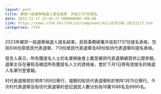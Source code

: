 ```yaml
---
layout: post
title: 鄉郊一般選舉候選人提名結束　共收1737份提名
date: 2022-11-17 22:44:27.000000000 +08:00
link: https://news.rthk.hk/rthk/ch/component/k2/1676100-20221117.htm
categories: rthk
---
```


2023年鄉郊一般選舉候選人提名結束，民政事務總署共收到1737份提名表格，包括936份原居民代表選舉、713份居民代表選舉及88份街坊代表選舉的提名表格。

發言人表示，所有獲提名人士的名單稍後會上載至鄉郊代表選舉網頁供公眾參閱。選舉主任在審核及確認所有獲提名人士的資格後，會於下月1日將有效提名的候選人名單刊登憲報。
 
村代表選舉將於明年1月8日舉行，墟鎮的街坊代表選舉則於明年1月15日舉行。今次村代表選舉及街坊代表選舉的登記選民人數分別為19萬1088名及8990名。
